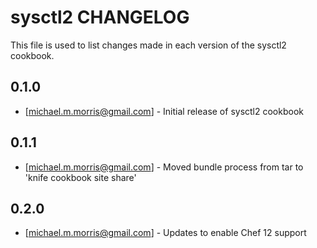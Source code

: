 sysctl2 CHANGELOG
=====================

This file is used to list changes made in each version of the sysctl2 cookbook.

0.1.0
-----
- [michael.m.morris@gmail.com] - Initial release of sysctl2 cookbook

0.1.1
-----
- [michael.m.morris@gmail.com] - Moved bundle process from tar to 'knife cookbook site share'

0.2.0
-----
- [michael.m.morris@gmail.com] - Updates to enable Chef 12 support

